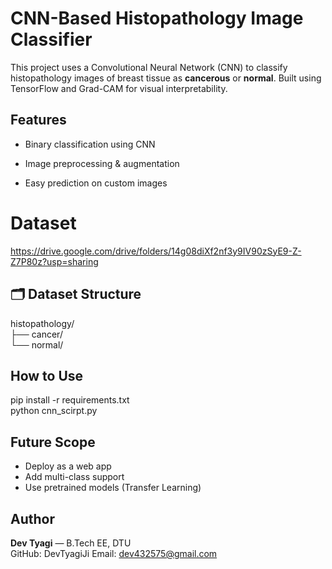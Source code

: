 #  CNN-Based Histopathology Image Classifier

This project uses a Convolutional Neural Network (CNN) to classify histopathology images of breast tissue as **cancerous** or **normal**. Built using TensorFlow and Grad-CAM for visual interpretability.

##  Features
- Binary classification using CNN  
- Image preprocessing & augmentation  

- Easy prediction on custom images

# Dataset 
https://drive.google.com/drive/folders/14g08diXf2nf3y9IV90zSyE9-Z-Z7P80z?usp=sharing

## 🗂 Dataset Structure
histopathology/  
├── cancer/  
└── normal/

##  How to Use
pip install -r requirements.txt  
python cnn_scirpt.py

## Future Scope
- Deploy as a web app  
- Add multi-class support  
- Use pretrained models (Transfer Learning)

## Author
**Dev Tyagi** — B.Tech EE, DTU  
GitHub: DevTyagiJi 
Email: dev432575@gmail.com


